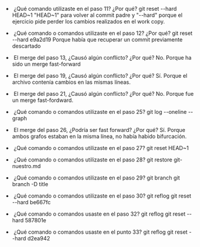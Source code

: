 -  ¿Qué comando utilizaste en el paso 11? ¿Por qué?
git reset --hard HEAD~1
"HEAD~1" para volver al commit padre y "--hard" porque el ejercicio pide perder los cambios realizados en el work copy.

-  ¿Qué comando o comandos utilizaste en el paso 12? ¿Por qué?
git reset --hard e9a2d19
Porque había que recuperar un commit previamente descartado

-  El merge del paso 13, ¿Causó algún conflicto? ¿Por qué?
No. 
Porque ha sido un merge fast-forward    

-  El merge del paso 19, ¿Causó algún conflicto? ¿Por qué?
Sí.
Porque el archivo contenía cambios en las mismas líneas.

-  El merge del paso 21, ¿Causó algún conflicto? ¿Por qué?
No.
Porque fue un merge fast-fordward.

-  ¿Qué comando o comandos utilizaste en el paso 25?
git log --oneline --graph

-  El merge del paso 26, ¿Podría ser fast forward? ¿Por qué?
Sí.
Porque ambos grafos estaban en la misma línea, no había habido bifurcación.

-  ¿Qué comando o comandos utilizaste en el paso 27?
git reset HEAD~1

-  ¿Qué comando o comandos utilizaste en el paso 28?
git restore git-nuestro.md

-  ¿Qué comando o comandos utilizaste en el paso 29?
git branch git branch -D title

-  ¿Qué comando o comandos utilizaste en el paso 30? 
git reflog
git reset --hard be667fc

-  ¿Qué comando o comandos usaste en el paso 32?
git reflog
git reset --hard 587801e

-  ¿Qué comando o comandos usaste en el punto 33?
git reflog
git reset --hard d2ea942
